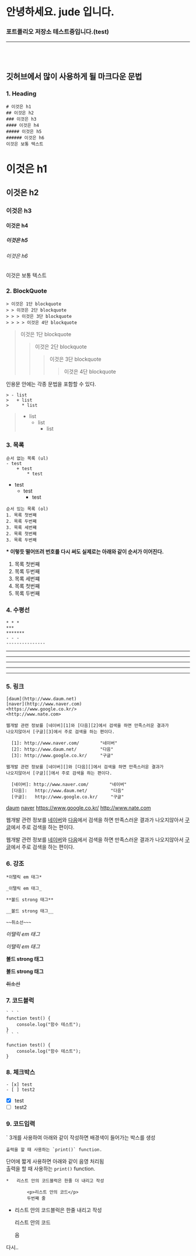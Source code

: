 # 안녕하세요. jude 입니다.
### 포트폴리오 저장소 테스트중입니다.(test)
-----------------------
<br><br>
## 깃허브에서 많이 사용하게 될 마크다운 문법

### 1. Heading
```
# 이것은 h1
## 이것은 h2
### 이것은 h3
#### 이것은 h4
##### 이것은 h5
###### 이것은 h6
이것은 보통 텍스트
```
# 이것은 h1
## 이것은 h2
### 이것은 h3
#### 이것은 h4
##### 이것은 h5
###### 이것은 h6
이것은 보통 텍스트

### 2. BlockQuote
```
> 이것은 1단 blockquote
> > 이것은 2단 blockquote
> > > 이것은 3단 blockquote
> > > > 이것은 4단 blockquote
```

> 이것은 1단 blockquote
> > 이것은 2단 blockquote
> > > 이것은 3단 blockquote
> > > > 이것은 4단 blockquote

인용문 안에는 각종 문법을 포함할 수 있다.
```
> - list
>   + list
>     * list
```

> - list
>   + list
>     * list

### 3. 목록
```
순서 없는 목록 (ul)
- test
    + test
        * test
```

- test
    + test
        * test

```
순서 있는 목록 (ol)
1. 목록 첫번째
2. 목록 두번째
3. 목록 세번쨰
2. 목록 첫번째
3. 목록 두번째
```

__* 이렇듯 떨어뜨려 번호를 다시 써도 실제로는 아래와 같이 순서가 이어진다.__

1. 목록 첫번째
2. 목록 두번째
3. 목록 세번쨰
2. 목록 첫번째
3. 목록 두번째

### 4. 수평선
```
* * *
***
*******
- - -
---------------
```

* * *

***

********

- - -

-----------

### 5. 링크
```
[daum](http://www.daum.net)
[naver](http://www.naver.com)
<https://www.google.co.kr/>
<http://www.nate.com>

웹개발 관련 정보를 [네이버][1]와 [다음][2]에서 검색을 하면 만족스러운 결과가
나오지않아서 [구글][3]에서 주로 검색을 하는 편이다.

  [1]: http://www.naver.com/        "네이버"
  [2]: http://www.daum.net/         "다음"
  [3]: http://www.google.co.kr/     "구글"

웹개발 관련 정보를 [네이버][]와 [다음][]에서 검색을 하면 만족스러운 결과가
나오지않아서 [구글][]에서 주로 검색을 하는 편이다.

  [네이버]: http://www.naver.com/        "네이버"
  [다음]:   http://www.daum.net/         "다음"
  [구글]:   http://www.google.co.kr/     "구글"

```

[daum](http://www.daum.net)
[naver](http://www.naver.com)
<https://www.google.co.kr/>
<http://www.nate.com>

웹개발 관련 정보를 [네이버][1]와 [다음][2]에서 검색을 하면 만족스러운 결과가
나오지않아서 [구글][3]에서 주로 검색을 하는 편이다.

  [1]: http://www.naver.com/        "네이버"
  [2]: http://www.daum.net/         "다음"
  [3]: http://www.google.co.kr/     "구글"

웹개발 관련 정보를 [네이버][]와 [다음][]에서 검색을 하면 만족스러운 결과가
나오지않아서 [구글][]에서 주로 검색을 하는 편이다.

  [네이버]: http://www.naver.com/        "네이버"
  [다음]:   http://www.daum.net/         "다음"
  [구글]:   http://www.google.co.kr/     "구글"

### 6. 강조

```
*이탤릭 em 태그*

_이탤릭 em 태그_

**볼드 strong 태그**

__볼드 strong 태그__

~~취소선~~~
```

*이탤릭 em 태그*

_이탤릭 em 태그_

**볼드 strong 태그**

__볼드 strong 태그__

~~취소선~~



### 7. 코드블럭

```
` ` `
function test() {
    console.log("함수 테스트");
}
` ` `
```

```
function test() {
    console.log("함수 테스트");
}
```


### 8. 체크박스

```
- [x] test
- [ ] test2
```

- [x] test
- [ ] test2

### 9. 코드입력
` 3개를 사용하여 아래와 같이 작성하면 배경색이 들어가는 박스를 생성<br>
```
출력을 할 때 사용하는 `print()` function.
```

단어에 짧게 사용하면 아래와 같이 음영 처리됨<br>
출력을 할 때 사용하는 `print()` function.

```
*   리스트 안의 코드블럭은 한줄 더 내리고 작성

        <p>리스트 안의 코드</p>
        두번째 줄
```

*   리스트 안의 코드블럭은 한줄 내리고 작성

      <p>리스트 안의 코드</p>
      음

다시..